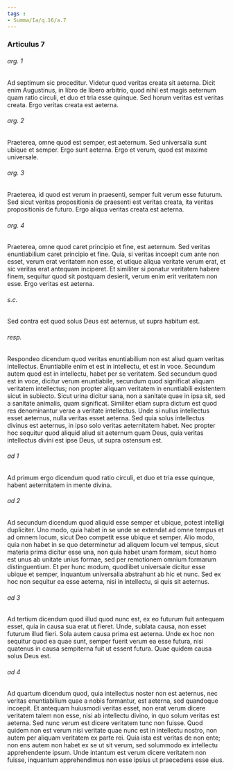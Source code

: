 ```yaml
---
tags : 
- Summa/Ia/q.16/a.7
---
```


### Articulus 7

###### arg. 1
Ad septimum sic proceditur. Videtur quod veritas creata sit aeterna. Dicit enim Augustinus, in libro de libero arbitrio, quod nihil est magis aeternum quam ratio circuli, et duo et tria esse quinque. Sed horum veritas est veritas creata. Ergo veritas creata est aeterna.

###### arg. 2
Praeterea, omne quod est semper, est aeternum. Sed universalia sunt ubique et semper. Ergo sunt aeterna. Ergo et verum, quod est maxime universale.

###### arg. 3
Praeterea, id quod est verum in praesenti, semper fuit verum esse futurum. Sed sicut veritas propositionis de praesenti est veritas creata, ita veritas propositionis de futuro. Ergo aliqua veritas creata est aeterna.

###### arg. 4
Praeterea, omne quod caret principio et fine, est aeternum. Sed veritas enuntiabilium caret principio et fine. Quia, si veritas incoepit cum ante non esset, verum erat veritatem non esse, et utique aliqua veritate verum erat, et sic veritas erat antequam inciperet. Et similiter si ponatur veritatem habere finem, sequitur quod sit postquam desierit, verum enim erit veritatem non esse. Ergo veritas est aeterna.

###### s.c.
Sed contra est quod solus Deus est aeternus, ut supra habitum est.

###### resp.
Respondeo dicendum quod veritas enuntiabilium non est aliud quam veritas intellectus. Enuntiabile enim et est in intellectu, et est in voce. Secundum autem quod est in intellectu, habet per se veritatem. Sed secundum quod est in voce, dicitur verum enuntiabile, secundum quod significat aliquam veritatem intellectus; non propter aliquam veritatem in enuntiabili existentem sicut in subiecto. Sicut urina dicitur sana, non a sanitate quae in ipsa sit, sed a sanitate animalis, quam significat. Similiter etiam supra dictum est quod res denominantur verae a veritate intellectus. Unde si nullus intellectus esset aeternus, nulla veritas esset aeterna. Sed quia solus intellectus divinus est aeternus, in ipso solo veritas aeternitatem habet. Nec propter hoc sequitur quod aliquid aliud sit aeternum quam Deus, quia veritas intellectus divini est ipse Deus, ut supra ostensum est.

###### ad 1
Ad primum ergo dicendum quod ratio circuli, et duo et tria esse quinque, habent aeternitatem in mente divina.

###### ad 2
Ad secundum dicendum quod aliquid esse semper et ubique, potest intelligi dupliciter. Uno modo, quia habet in se unde se extendat ad omne tempus et ad omnem locum, sicut Deo competit esse ubique et semper. Alio modo, quia non habet in se quo determinetur ad aliquem locum vel tempus, sicut materia prima dicitur esse una, non quia habet unam formam, sicut homo est unus ab unitate unius formae, sed per remotionem omnium formarum distinguentium. Et per hunc modum, quodlibet universale dicitur esse ubique et semper, inquantum universalia abstrahunt ab hic et nunc. Sed ex hoc non sequitur ea esse aeterna, nisi in intellectu, si quis sit aeternus.

###### ad 3
Ad tertium dicendum quod illud quod nunc est, ex eo futurum fuit antequam esset, quia in causa sua erat ut fieret. Unde, sublata causa, non esset futurum illud fieri. Sola autem causa prima est aeterna. Unde ex hoc non sequitur quod ea quae sunt, semper fuerit verum ea esse futura, nisi quatenus in causa sempiterna fuit ut essent futura. Quae quidem causa solus Deus est.

###### ad 4
Ad quartum dicendum quod, quia intellectus noster non est aeternus, nec veritas enuntiabilium quae a nobis formantur, est aeterna, sed quandoque incoepit. Et antequam huiusmodi veritas esset, non erat verum dicere veritatem talem non esse, nisi ab intellectu divino, in quo solum veritas est aeterna. Sed nunc verum est dicere veritatem tunc non fuisse. Quod quidem non est verum nisi veritate quae nunc est in intellectu nostro, non autem per aliquam veritatem ex parte rei. Quia ista est veritas de non ente; non ens autem non habet ex se ut sit verum, sed solummodo ex intellectu apprehendente ipsum. Unde intantum est verum dicere veritatem non fuisse, inquantum apprehendimus non esse ipsius ut praecedens esse eius.

